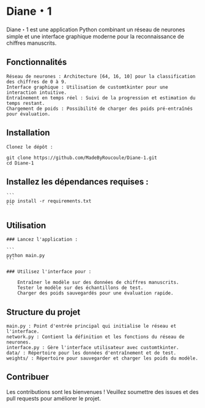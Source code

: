# Diane・1

Diane・1 est une application Python combinant un réseau de neurones simple et une interface graphique moderne pour la reconnaissance de chiffres manuscrits.

## Fonctionnalités

    Réseau de neurones : Architecture [64, 16, 10] pour la classification des chiffres de 0 à 9.
    Interface graphique : Utilisation de customtkinter pour une interaction intuitive.
    Entraînement en temps réel : Suivi de la progression et estimation du temps restant.
    Chargement de poids : Possibilité de charger des poids pré-entraînés pour évaluation.

## Installation

    Clonez le dépôt :
```
git clone https://github.com/MadeByRoucoule/Diane-1.git
cd Diane-1
```

## Installez les dépendances requises :

    ```
    pip install -r requirements.txt
    ```

## Utilisation

    ### Lancez l'application :

    ```
    python main.py
    ```

    ### Utilisez l'interface pour :

        Entraîner le modèle sur des données de chiffres manuscrits.
        Tester le modèle sur des échantillons de test.
        Charger des poids sauvegardés pour une évaluation rapide.

## Structure du projet

    main.py : Point d'entrée principal qui initialise le réseau et l'interface.
    network.py : Contient la définition et les fonctions du réseau de neurones.
    interface.py : Gère l'interface utilisateur avec customtkinter.
    data/ : Répertoire pour les données d'entraînement et de test.
    weights/ : Répertoire pour sauvegarder et charger les poids du modèle.

## Contribuer

Les contributions sont les bienvenues ! Veuillez soumettre des issues et des pull requests pour améliorer le projet.
